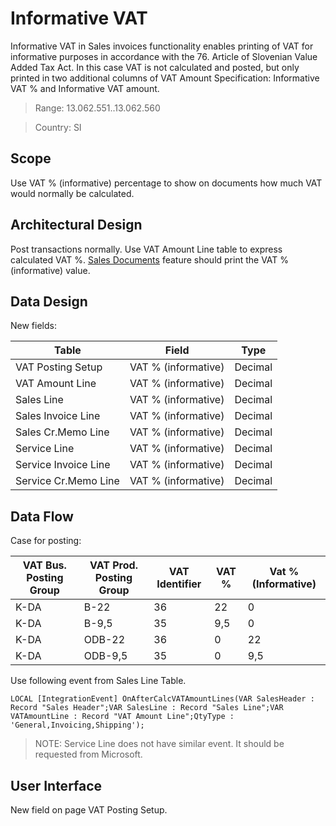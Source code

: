 # Informative VAT

Informative VAT in Sales invoices functionality enables printing of VAT for informative purposes in accordance with the 76. Article of Slovenian Value Added Tax Act. In this case VAT is not calculated and posted, but only printed in two additional columns of VAT Amount Specification: Informative VAT % and Informative VAT amount.

> Range: 13.062.551..13.062.560

> Country: SI

## Scope

Use VAT % (informative) percentage to show on documents how much VAT would normally be calculated.

## Architectural Design 

Post transactions normally. Use VAT Amount Line table to express calculated VAT %. 
[Sales Documents](SalesDocuments.md) feature should print the VAT % (informative) value.

## Data Design

New fields: 

Table|Field|Type
-----|-----|----
VAT Posting Setup|VAT % (informative)|Decimal
VAT Amount Line|VAT % (informative)|Decimal
Sales Line|VAT % (informative)|Decimal
Sales Invoice Line|VAT % (informative)|Decimal
Sales Cr.Memo Line|VAT % (informative)|Decimal
Service Line|VAT % (informative)|Decimal
Service Invoice Line|VAT % (informative)|Decimal
Service Cr.Memo Line|VAT % (informative)|Decimal

## Data Flow

Case for posting: 

VAT Bus. Posting Group|VAT Prod. Posting Group|VAT Identifier|VAT %|Vat % (Informative)
----------------------|-----------------------|--------------|-----|-------------------
K-DA|B-22|36|22|0
K-DA|B-9,5|35|9,5|0
K-DA|ODB-22|36|0|22
K-DA|ODB-9,5|35|0|9,5

Use following event from Sales Line Table.

``` PAS
LOCAL [IntegrationEvent] OnAfterCalcVATAmountLines(VAR SalesHeader : Record "Sales Header";VAR SalesLine : Record "Sales Line";VAR VATAmountLine : Record "VAT Amount Line";QtyType : 'General,Invoicing,Shipping');
```

> NOTE: Service Line does not have similar event. It should be requested from Microsoft.

## User Interface

New field on page VAT Posting Setup.